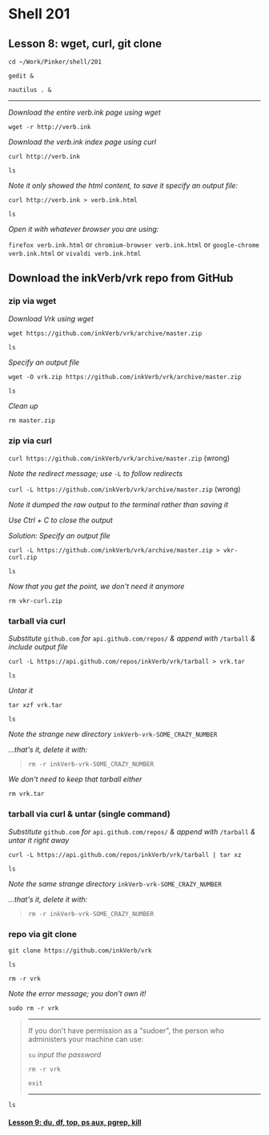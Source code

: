 # Shell 201
## Lesson 8: wget, curl, git clone

`cd ~/Work/Pinker/shell/201`

`gedit &`

`nautilus . &`
___

*Download the entire verb.ink page using wget*

`wget -r http://verb.ink`

*Download the verb.ink index page using curl*

`curl http://verb.ink`

`ls`

*Note it only showed the html content, to save it specify an output file:*

`curl http://verb.ink > verb.ink.html`

`ls`

*Open it with whatever browser you are using:*

`firefox verb.ink.html` or `chromium-browser verb.ink.html` or `google-chrome verb.ink.html` or `vivaldi verb.ink.html`

## Download the inkVerb/vrk repo from GitHub

### zip via wget

*Download Vrk using wget*

`wget https://github.com/inkVerb/vrk/archive/master.zip`

`ls`

*Specify an output file*

`wget -O vrk.zip https://github.com/inkVerb/vrk/archive/master.zip`

`ls`

*Clean up*

`rm master.zip`

### zip via curl

`curl https://github.com/inkVerb/vrk/archive/master.zip` (wrong)

*Note the redirect message; use* `-L` *to follow redirects*

`curl -L https://github.com/inkVerb/vrk/archive/master.zip` (wrong)

*Note it dumped the raw output to the terminal rather than saving it*

*Use Ctrl + C to close the output*

*Solution: Specify an output file*

`curl -L https://github.com/inkVerb/vrk/archive/master.zip > vkr-curl.zip`

`ls`

*Now that you get the point, we don't need it anymore*

`rm vkr-curl.zip`

### tarball via curl

*Substitute* `github.com` *for* `api.github.com/repos/` *& append with* `/tarball` *& include output file*

`curl -L https://api.github.com/repos/inkVerb/vrk/tarball > vrk.tar`

`ls`

*Untar it*

`tar xzf vrk.tar`

`ls`

*Note the strange new directory* `inkVerb-vrk-SOME_CRAZY_NUMBER`

*...that's it, delete it with:*

> `rm -r inkVerb-vrk-SOME_CRAZY_NUMBER`

*We don't need to keep that tarball either*

`rm vrk.tar`

### tarball via curl & untar (single command)

*Substitute* `github.com` *for* `api.github.com/repos/` *& append with* `/tarball` *& untar it right away*

`curl -L https://api.github.com/repos/inkVerb/vrk/tarball | tar xz`

`ls`

*Note the same strange directory* `inkVerb-vrk-SOME_CRAZY_NUMBER`

*...that's it, delete it with:*

> `rm -r inkVerb-vrk-SOME_CRAZY_NUMBER`

### repo via git clone

`git clone https://github.com/inkVerb/vrk`

`ls`

`rm -r vrk`

*Note the error message; you don't own it!*

`sudo rm -r vrk`

> ___
> If you don't have permission as a "sudoer", the person who administers your machine can use:
> 
> `su` *input the password*
> 
> `rm -r vrk`
> 
> `exit`
> ___

`ls`

#### [Lesson 9: du, df, top, ps aux, pgrep, kill](https://github.com/inkVerb/pinker/blob/master/201-shell/Lesson-09.md)
